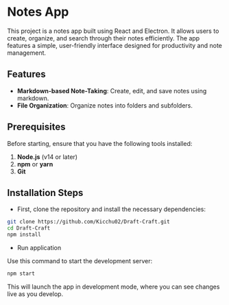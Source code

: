 # Notes App

This project is a notes app built using React and Electron. It allows users to create, organize, and search through their notes efficiently. The app features a simple, user-friendly interface designed for productivity and note management.

## Features

- **Markdown-based Note-Taking**: Create, edit, and save notes using markdown.
- **File Organization**: Organize notes into folders and subfolders.

## Prerequisites

Before starting, ensure that you have the following tools installed:

1. **Node.js** (v14 or later)
2. **npm** or **yarn**
3. **Git**

## Installation Steps

- First, clone the repository and install the necessary dependencies:

```bash
git clone https://github.com/Kicchu02/Draft-Craft.git
cd Draft-Craft
npm install
```

- Run application

Use this command to start the development server:

```bash
npm start
```

This will launch the app in development mode, where you can see changes live as you develop.
